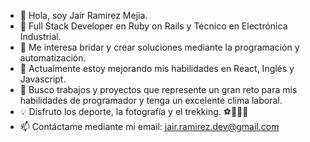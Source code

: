 - 👋 Hola, soy Jair Ramirez Mejia.
- 🚀 Full Stack Developer en Ruby on Rails y Técnico en Electrónica Industrial.
- 👀 Me interesa bridar y crear soluciones mediante la programación y automatización.
- 🌱 Actualmente estoy mejorando mis habilidades en React, Inglés y Javascript.
- 💞️ Busco trabajos y proyectos que represente un gran reto para mis habilidades de programador y tenga un excelente clima laboral.
- 💡  Disfruto los deporte, la fotografía y el trekking. ⚽🏐🏀📸
- 📫 Contáctame mediante mi email: jair.ramirez.dev@gmail.com
